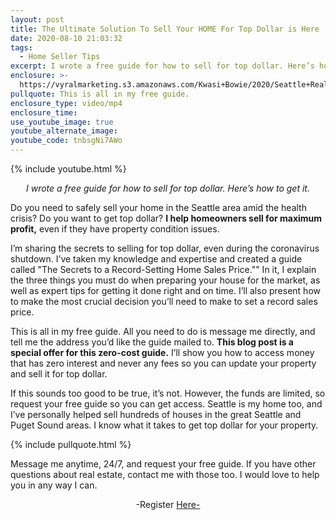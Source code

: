 ```yaml
---
layout: post
title: The Ultimate Solution To Sell Your HOME For Top Dollar is Here
date: 2020-08-10 21:03:32
tags:
  - Home Seller Tips
excerpt: I wrote a free guide for how to sell for top dollar. Here’s how to get it.
enclosure: >-
  https://vyralmarketing.s3.amazonaws.com/Kwasi+Bowie/2020/Seattle+Real+Estate+Agent-+direct+offer+2.mp4
pullquote: This is all in my free guide.
enclosure_type: video/mp4
enclosure_time:
use_youtube_image: true
youtube_alternate_image:
youtube_code: tnbsgNi7AWo
---
```


{% include youtube.html %}

<p style="text-align: center;"><em>I wrote a free guide for how to sell for top dollar. Here’s how to get it.</em></p>

Do you need to safely sell your home in the Seattle area amid the health crisis? Do you want to get top dollar? **I help homeowners sell for maximum profit,** even if they have property condition issues.&nbsp;

I’m sharing the secrets to selling for top dollar, even during the coronavirus shutdown. I’ve taken my knowledge and expertise and created a guide called "The Secrets to a Record-Setting Home Sales Price."" In it, I explain the three things you must do when preparing your house for the market, as well as expert tips for getting it done right and on time. I’ll also present how to make the most crucial decision you’ll need to make to set a record sales price.&nbsp;

This is all in my free guide. All you need to do is message me directly, and tell me the address you’d like the guide mailed to. **This blog post is a special offer for this zero-cost guide.** I’ll show you how to access money that has zero interest and never any fees so you can update your property and sell it for top dollar.&nbsp;

If this sounds too good to be true, it’s not. However, the funds are limited, so request your free guide so you can get access. Seattle is my home too, and I’ve personally helped sell hundreds of houses in the great Seattle and Puget Sound areas. I know what it takes to get top dollar for your property.

{% include pullquote.html %}

Message me anytime, 24/7, and request your free guide. If you have other questions about real estate, contact me with those too. I would love to help you in any way I can.

<p style="text-align: center;">-Register <a href="http://www.recordhomesalesprice.com/" target="_blank">Here-</a></p>